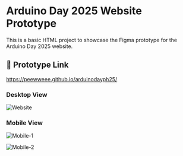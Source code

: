 # Arduino Day 2025 Website Prototype

This is a basic HTML project to showcase the Figma prototype for the Arduino Day 2025 website.

## 🔗 Prototype Link
https://peewweee.github.io/arduinodayph25/

### Desktop View

![Website](https://github.com/user-attachments/assets/d18ff4b0-f76b-438e-8b69-e08a2089e28e)



### Mobile View

![Mobile-1](https://github.com/user-attachments/assets/8ed0c96d-1f06-4fe3-9e94-8c66b028da8a)

![Mobile-2](https://github.com/user-attachments/assets/4597fb91-a3e4-4097-9cbe-ca250d760856)
